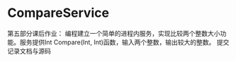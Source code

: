 # CompareService
第五部分课后作业：
编程建立一个简单的进程内服务，实现比较两个整数大小功能。服务提供Int Compare(Int, Int)函数，输入两个整数，输出较大的整数。
提交记录文档与源码
